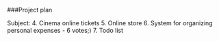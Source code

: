 ###Project plan

Subject:
4. Cinema online tickets
5. Online store
6. System for organizing personal expenses - 6 votes;)
7. Todo list